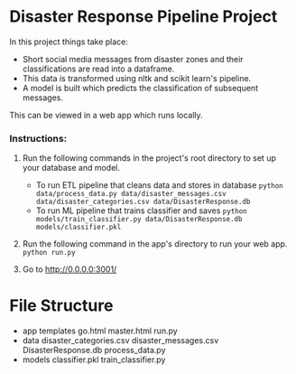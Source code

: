 # Disaster Response Pipeline Project

In this project things take place:
- Short social media messages from disaster zones and their classifications are read into a dataframe.
- This data is transformed using nltk and scikit learn's pipeline.
- A model is built which predicts the classification of subsequent messages.

This can be viewed in a web app which runs locally. 

### Instructions:
1. Run the following commands in the project's root directory to set up your database and model.

    - To run ETL pipeline that cleans data and stores in database
        `python data/process_data.py data/disaster_messages.csv data/disaster_categories.csv data/DisasterResponse.db`
    - To run ML pipeline that trains classifier and saves
        `python models/train_classifier.py data/DisasterResponse.db models/classifier.pkl`

2. Run the following command in the app's directory to run your web app.
    `python run.py`

3. Go to http://0.0.0.0:3001/

# File Structure

- app
    templates
        go.html
        master.html
    run.py
- data
    disaster_categories.csv
    disaster_messages.csv
    DisasterResponse.db
    process_data.py
- models
    classifier.pkl
    train_classifier.py


